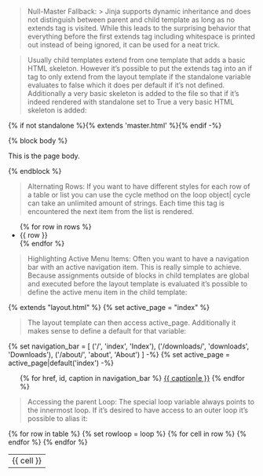 > Null-Master Fallback: > Jinja supports dynamic inheritance and does not distinguish between parent and child template as long as no extends tag is visited. While this leads to the surprising behavior that everything before the first extends tag including whitespace is printed out instead of being ignored, it can be used for a neat trick.

> Usually child templates extend from one template that adds a basic HTML skeleton. However it’s possible to put the extends tag into an if tag to only extend from the layout template if the standalone variable evaluates to false which it does per default if it’s not defined. Additionally a very basic skeleton is added to the file so that if it’s indeed rendered with standalone set to True a very basic HTML skeleton is added:

{% if not standalone %}{% extends 'master.html' %}{% endif -%}
<!DOCTYPE HTML PUBLIC "-//W3C//DTD HTML 4.01 Transitional//EN">
<title>{% block title %}The Page Title{% endblock %}</title>
<link rel="stylesheet" href="style.css" type="text/css">
{% block body %}
  <p>This is the page body.</p>
{% endblock %}

> Alternating Rows: If you want to have different styles for each row of a table or list you can use the cycle method on the loop object| cycle can take an unlimited amount of strings. Each time this tag is encountered the next item from the list is rendered.

<ul>
{% for row in rows %}
  <li class="{{ loop.cycle('odd', 'even') }}">{{ row }}</li>
{% endfor %}
</ul>


> Highlighting Active Menu Items: Often you want to have a navigation bar with an active navigation item. This is really simple to achieve. Because assignments outside of blocks in child templates are global and executed before the layout template is evaluated it’s possible to define the active menu item in the child template:

{% extends "layout.html" %}
{% set active_page = "index" %}

> The layout template can then access active_page. Additionally it makes sense to define a default for that variable:

{% set navigation_bar = [
    ('/', 'index', 'Index'),
    ('/downloads/', 'downloads', 'Downloads'),
    ('/about/', 'about', 'About')
] -%}
{% set active_page = active_page|default('index') -%}
<ul id="navigation">
{% for href, id, caption in navigation_bar %}
  <li{% if id == active_page %} class="active"{% endif
  %}><a href="{{ href|e }}">{{ caption|e }}</a></li>
{% endfor %}
</ul>

> Accessing the parent Loop: The special loop variable always points to the innermost loop. If it’s desired to have access to an outer loop it’s possible to alias it:

<table>
{% for row in table %}
  <tr>
  {% set rowloop = loop %}
  {% for cell in row %}
    <td id="cell-{{ rowloop.index }}-{{ loop.index }}">{{ cell }}</td>
  {% endfor %}
  </tr>
{% endfor %}
</table>
